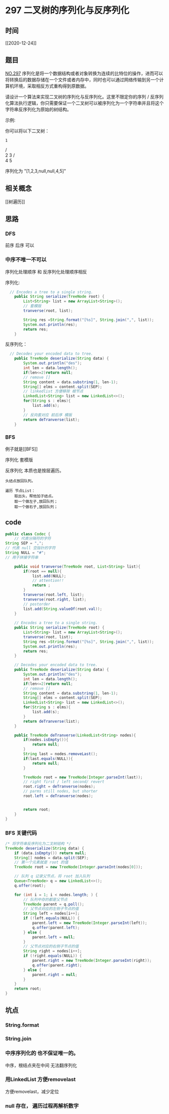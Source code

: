 # 297 二叉树的序列化与反序列化
## 时间
[[2020-12-24]]
## 题目
[NO.297](https://leetcode-cn.com/problems/serialize-and-deserialize-binary-tree/description/)
序列化是将一个数据结构或者对象转换为连续的比特位的操作，进而可以将转换后的数据存储在一个文件或者内存中，同时也可以通过网络传输到另一个计算机环境，采取相反方式重构得到原数据。

请设计一个算法来实现二叉树的序列化与反序列化。这里不限定你的序列 / 反序列化算法执行逻辑，你只需要保证一个二叉树可以被序列化为一个字符串并且将这个字符串反序列化为原始的树结构。

示例: 

你可以将以下二叉树：

    1
   / \
  2   3
     / \
    4   5

序列化为 "[1,2,3,null,null,4,5]"
## 相关概念
[[树遍历]]

## 思路
### DFS
前序 后序 可以
### 中序不唯一不可以

序列化处理顺序 和 反序列化处理顺序相反

序列化:
```java
  // Encodes a tree to a single string.
    public String serialize(TreeNode root) {
        List<String> list = new ArrayList<String>();
        // 套模版
        tranverse(root, list);

        String res =String.format("[%s]", String.join(",", list));
        System.out.println(res);
        return res;
    }

```

反序列化：
```java
  // Decodes your encoded data to tree.
    public TreeNode deserialize(String data) {
        System.out.println("des");
        int len = data.length();
        if(len<=2)return null;
        // remove []
        String content = data.substring(1, len-1);
        String[] elms = content.split(SEP);
        // linkedlist 方便移除 根节点
        LinkedList<String> list = new LinkedList<>();
        for(String s : elms){
            list.add(s);
        }
        // 反向套对应 前后序 模版
        return deTranverse(list);
    }

```

### BFS
例子就是[[BFS]]

序列化 套模版

反序列化 本质也是按层遍历。

```
头结点放回队列。

遍历 节点List：
    取出头，帮他加子结点。
    取一个做左子,放回队列；
    取一个做右子,放回队列；
```



## code
```java
public class Codec {
    // 代表分隔符的字符
String SEP = ",";
// 代表 null 空指针的字符
String NULL = "#";
// 用于拼接字符串

    public void tranverse(TreeNode root, List<String> list){
        if(root == null){
            list.add(NULL);
            // attention!!
            return ;
        }
        tranverse(root.left, list);
        tranverse(root.right, list);
        // postorder
        list.add(String.valueOf(root.val));
    }
    
    // Encodes a tree to a single string.
    public String serialize(TreeNode root) {
        List<String> list = new ArrayList<String>();
        tranverse(root, list);
        String res =String.format("[%s]", String.join(",", list));
        System.out.println(res);
        return res;
    }

    // Decodes your encoded data to tree.
    public TreeNode deserialize(String data) {
        System.out.println("des");
        int len = data.length();
        if(len<=2)return null;
        // remove []
        String content = data.substring(1, len-1);
        String[] elms = content.split(SEP);
        LinkedList<String> list = new LinkedList<>();
        for(String s : elms){
            list.add(s);
        }
        return deTranverse(list);
    }

    public TreeNode deTranverse(LinkedList<String> nodes){
        if(nodes.isEmpty()){
            return null;
        }
        String last = nodes.removeLast();
        if(last.equals(NULL)){
            return null;
        }

        TreeNode root = new TreeNode(Integer.parseInt(last));
        // right first / left second/ revert
        root.right = deTranverse(nodes);
        // parms still nodes, but shorter
        root.left = deTranverse(nodes);


        return root;
    }
}

```
### BFS 关键代码
```java
/* 将字符串反序列化为二叉树结构 */
TreeNode deserialize(String data) {
    if (data.isEmpty()) return null;
    String[] nodes = data.split(SEP);
    // 第一个元素就是 root 的值
    TreeNode root = new TreeNode(Integer.parseInt(nodes[0]));

    // 队列 q 记录父节点，将 root 加入队列
    Queue<TreeNode> q = new LinkedList<>();
    q.offer(root);

    for (int i = 1; i < nodes.length; ) {
        // 队列中存的都是父节点
        TreeNode parent = q.poll();
        // 父节点对应的左侧子节点的值
        String left = nodes[i++];
        if (!left.equals(NULL)) {
            parent.left = new TreeNode(Integer.parseInt(left));
            q.offer(parent.left);
        } else {
            parent.left = null;
        }
        // 父节点对应的右侧子节点的值
        String right = nodes[i++];
        if (!right.equals(NULL)) {
            parent.right = new TreeNode(Integer.parseInt(right));
            q.offer(parent.right);
        } else {
            parent.right = null;
        }
    }
    return root;
}


```
## 坑点
### String.format
### String.join
### 中序序列化的 也不保证唯一的。
中序，根结点夹在中间 无法翻序列化

### 用LinkedList 方便removelast
方便removelast，减少定位

### null 存在， 遍历过程再解析数字
